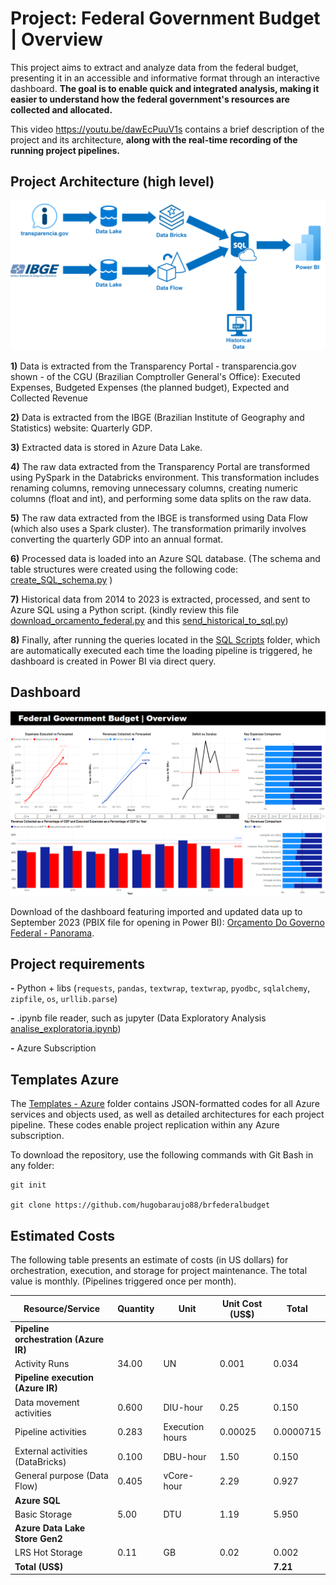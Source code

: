 # Project: Federal Government Budget | Overview

This project aims to extract and analyze data from the federal budget, presenting it in an accessible and informative format through an interactive dashboard. **The goal is to enable quick and integrated analysis, making it easier to understand how the federal government's resources are collected and allocated.**

This video https://youtu.be/dawEcPuuV1s contains a brief description of the project and its architecture, **along with the real-time recording of the running project pipelines.** 

## Project Architecture (high level)

![Architecture high level](https://raw.githubusercontent.com/hugobaraujo88/brfederalbudget/main/img/transparencia_data_arch.png)

**1)** Data is extracted from the Transparency Portal - transparencia.gov shown - of the CGU (Brazilian Comptroller General's Office): Executed Expenses, Budgeted Expenses (the planned budget), Expected and Collected Revenue

**2)** Data is extracted from the IBGE (Brazilian Institute of Geography and Statistics) website: Quarterly GDP.

**3)** Extracted data is stored in Azure Data Lake.

**4)** The raw data extracted from the Transparency Portal are transformed using PySpark in the Databricks environment. This transformation includes renaming columns, removing unnecessary columns, creating numeric columns (float and int), and performing some data splits on the raw data.

**5)** The raw data extracted from the IBGE is transformed using Data Flow (which also uses a Spark cluster). The transformation primarily involves converting the quarterly GDP into an annual format.

**6)** Processed data is loaded into an Azure SQL database. (The schema and table structures were created using the following code: [create_SQL_schema.py](https://github.com/hugobaraujo88/brfederalbudget/blob/main/create_SQL_schema.py) )

**7)** Historical data from 2014 to 2023 is extracted, processed, and sent to Azure SQL using a Python script. (kindly review this file [download_orcamento_federal.py](https://github.com/hugobaraujo88/orcamentogovfed/blob/main/download_orcamento_federal.py) and this [send_historical_to_sql.py](https://github.com/hugobaraujo88/brfederalbudget/blob/main/send_historical_to_sql.py))

**8)** Finally, after running the queries located in the [SQL Scripts](https://github.com/hugobaraujo88/brfederalbudget/tree/main/SQLscripts) folder, which are automatically executed each time the loading pipeline is triggered, he dashboard is created in Power BI via direct query.

## Dashboard

![dashboard](https://raw.githubusercontent.com/hugobaraujo88/brfederalbudget/main/img/printDashboard.png)

Download of the dashboard featuring imported and updated data up to September 2023 (PBIX file for opening in Power BI): [Orçamento Do Governo Federal - Panorama](https://github.com/hugobaraujo88/brfederalbudget/raw/main/Dashboard%20Power%20BI/FederalGovernmentBudgetOverview.pbix).


## Project requirements

**-** Python + libs (`requests`, `pandas`, `textwrap`, `textwrap`, `pyodbc`, `sqlalchemy`, `zipfile`, `os`, `urllib.parse`) 

**-** .ipynb file reader, such as jupyter (Data Exploratory Analysis [analise_exploratoria.ipynb](https://github.com/hugobaraujo88/brfederalbudget/blob/main/analise_exploratoria.ipynb))

**-** Azure Subscription

## Templates Azure

The [Templates - Azure](https://github.com/hugobaraujo88/brfederalbudget/tree/main/Templates%20-%20Azure) folder contains JSON-formatted codes for all Azure services and objects used, as well as detailed architectures for each project pipeline. These codes enable project replication within any Azure subscription.

To download the repository, use the following commands with Git Bash in any folder:

```
git init

git clone https://github.com/hugobaraujo88/brfederalbudget
```

## Estimated Costs

The following table presents an estimate of costs (in US dollars) for orchestration, execution, and storage for project maintenance. The total value is monthly. (Pipelines triggered once per month). 

| Resource/Service                                | Quantity | Unit           | Unit Cost (US$) | Total   |
|----------------------------------------|----------|----------------|-----------------|---------|
| **Pipeline orchestration (Azure IR)**       |    |              |           |   |
| Activity Runs                               | 34.00    | UN             | 0.001           | 0.034   |
| **Pipeline execution (Azure IR)**           |          |                |                 |         |
| Data movement activities              | 0.600    | DIU-hour       | 0.25            | 0.150   |
| Pipeline activities                   | 0.283    | Execution hours| 0.00025         | 0.0000715 |
| External activities (DataBricks)      | 0.100    | DBU-hour       | 1.50            | 0.150   |
| General purpose (Data Flow)             | 0.405    | vCore-hour     | 2.29            | 0.927   |
| **Azure SQL**                               |          |                |                 |         |
| Basic Storage                         | 5.00     | DTU            | 1.19            | 5.950   |
| **Azure Data Lake Store Gen2**              |          |                |                 |         |
| LRS Hot Storage                       | 0.11     | GB             | 0.02            | 0.002   |
| **Total (US$)**                            |          |                |                 | **7.21**    |
